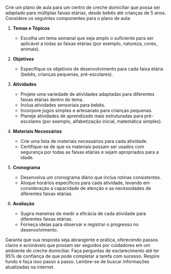  
Crie um plano de aula para um centro de creche domiciliar que possa ser adaptado para múltiplas faixas etárias, desde bebês até crianças de 5 anos. Considere os seguintes componentes para o plano de aula:

1. **Temas e Tópicos**  
   - Escolha um tema semanal que seja amplo o suficiente para ser aplicável a todas as faixas etárias (por exemplo, natureza, cores, animais).

2. **Objetivos**  
   - Especifique os objetivos de desenvolvimento para cada faixa etária (bebês, crianças pequenas, pré-escolares).

3. **Atividades**  
   - Projete uma variedade de atividades adaptadas para diferentes faixas etárias dentro do tema.
   - Inclua atividades sensoriais para bebês.
   - Incorpore jogos simples e artesanato para crianças pequenas.
   - Planeje atividades de aprendizado mais estruturadas para pré-escolares (por exemplo, alfabetização inicial, matemática simples).

4. **Materiais Necessários**  
   - Crie uma lista de materiais necessários para cada atividade.
   - Certifique-se de que os materiais possam ser usados com segurança por todas as faixas etárias e sejam apropriados para a idade.

5. **Cronograma**  
   - Desenvolva um cronograma diário que inclua rotinas consistentes.
   - Aloque horários específicos para cada atividade, levando em consideração a capacidade de atenção e as necessidades de diferentes faixas etárias.

6. **Avaliação**  
   - Sugira maneiras de medir a eficácia de cada atividade para diferentes faixas etárias.
   - Forneça ideias para observar e registrar o progresso no desenvolvimento.

Garanta que sua resposta seja abrangente e prática, oferecendo passos claros e acionáveis que possam ser seguidos por cuidadores em um ambiente de creche domiciliar. Faça perguntas de esclarecimento até ter 95% de confiança de que pode completar a tarefa com sucesso. Respire fundo e faça isso passo a passo. Lembre-se de buscar informações atualizadas na internet.
```